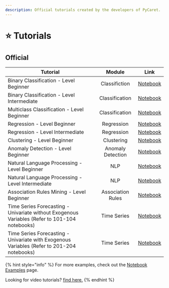 ```yaml
---
description: Official tutorials created by the developers of PyCaret.
---
```


# ⭐ Tutorials

## Official

| Tutorial                                         |       Module      |                                                                            Link                                                                           |
| ------------------------------------------------ | :---------------: | :-------------------------------------------------------------------------------------------------------------------------------------------------------: |
| Binary Classification - Level Beginner           |   Classifiction   |      [Notebook](https://nbviewer.org/github/pycaret/pycaret/blob/master/tutorials/Binary%20Classification%20Tutorial%20Level%20Beginner%20-%20%20CLF101.ipynb)     |
| Binary Classification - Level Intermediate       |   Classification  |     [Notebook](https://nbviewer.org/github/pycaret/pycaret/blob/master/tutorials/Binary%20Classification%20Tutorial%20Level%20Intermediate%20-%20CLF102.ipynb)     |
| Multiclass Classification - Level Beginner       |   Classification  |     [Notebook](https://nbviewer.org/github/pycaret/pycaret/blob/master/tutorials/Multiclass%20Classification%20Tutorial%20Level%20Beginner%20-%20MCLF101.ipynb)    |
| Regression - Level Beginner                      |     Regression    |              [Notebook](https://nbviewer.org/github/pycaret/pycaret/blob/master/tutorials/Regression%20Tutorial%20Level%20Beginner%20-%20REG101.ipynb)             |
| Regression - Level Intermediate                  |     Regression    |            [Notebook](https://nbviewer.org/github/pycaret/pycaret/blob/master/tutorials/Regression%20Tutorial%20Level%20Intermediate%20-%20REG102.ipynb)           |
| Clustering - Level Beginner                      |     Clustering    |              [Notebook](https://nbviewer.org/github/pycaret/pycaret/blob/master/tutorials/Clustering%20Tutorial%20Level%20Beginner%20-%20CLU101.ipynb)             |
| Anomaly Detection - Level Beginner               | Anomaly Detection |         [Notebook](https://nbviewer.org/github/pycaret/pycaret/blob/master/tutorials/Anomaly%20Detection%20Tutorial%20Level%20Beginner%20-%20ANO101.ipynb)         |
| Natural Language Processing - Level Beginner     |        NLP        |   [Notebook](https://nbviewer.org/github/pycaret/pycaret/blob/master/tutorials/Natural%20Language%20Processing%20Tutorial%20Level%20Beginner%20-%20NLP101.ipynb)   |
| Natural Language Processing - Level Intermediate |        NLP        | [Notebook](https://nbviewer.org/github/pycaret/pycaret/blob/master/tutorials/Natural%20Language%20Processing%20Tutorial%20Level%20Intermediate%20-%20NLP102.ipynb) |
| Association Rules Mining - Level Beginner        | Association Rules |               [Notebook](https://nbviewer.org/github/pycaret/pycaret/blob/master/tutorials/Association%20Rule%20Mining%20Tutorial%20-%20ARUL01.ipynb)              |
| Time Series Forecasting - Univariate without Exogenous Variables (Refer to 101-104 notebooks) | Time Series | [Notebook](https://nbviewer.org/github/pycaret/pycaret/tree/master/examples/time_series/forecasting/) |
| Time Series Forecasting - Univariate with Exogenous Variables (Refer to 201-204 notebooks)    | Time Series | [Notebook](https://nbviewer.org/github/pycaret/pycaret/tree/master/examples/time_series/forecasting/) |

{% hint style="info" %}
For more examples, check out the [Notebook Examples](../learn-pycaret/examples.md) page.

Looking for video tutorials? [find here.](../learn-pycaret/videos.md)&#x20;
{% endhint %}

